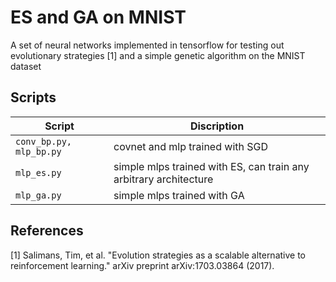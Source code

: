 # ES and GA on MNIST

A set of neural networks implemented in tensorflow for testing out evolutionary strategies [1] and a simple genetic algorithm on the MNIST dataset

## Scripts

| Script      | Discription           
| ------------- |-------------|
| `conv_bp.py, mlp_bp.py`      | covnet and mlp trained with SGD |
| `mlp_es.py`     | simple mlps trained with ES, can train any arbitrary architecture      |
| `mlp_ga.py` | simple mlps trained with GA     |

## References

[1] Salimans, Tim, et al. "Evolution strategies as a scalable alternative to reinforcement learning." arXiv preprint arXiv:1703.03864 (2017).
